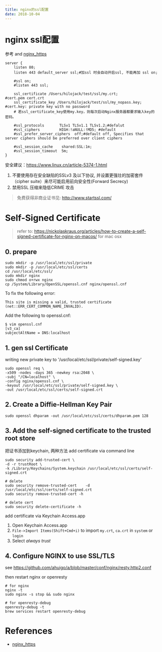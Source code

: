 ```yaml
---
title: nginx的ssl配置
date: 2018-10-04
---
```

# nginx ssl配置
参考[](/p/net/net-ssl) and [nginx_https]

	server {
		listen 80;
		listen 443 default_server ssl;#加ssl 时会自动开启ssl, 不能再加 ssl on;

		#ssl on;
		#listen 443 ssl;

		ssl_certificate /Users/hilojack/test/ssl/my.crt;			#cert.pem cert.crt
		ssl_certificate_key /Users/hilojack/test/ssl/my_nopass.key; #cert.key: private key with no password
		# 若ssl_certificate_key使用my.key，则每次启动Nginx服务器都要求输入key的密码。

		#ssl_protocols       TLSv1 TLSv1.1 TLSv1.2;#defalut
		#ssl_ciphers         HIGH:!aNULL:!MD5; #default
		#ssl_prefer_server_ciphers  off;#default off, Specifies that server ciphers should be preferred over client ciphers

		#ssl_session_cache    shared:SSL:1m;
		#ssl_session_timeout  5m;
	}


安全建议：https://www.linux.cn/article-5374-1.html
1. 不要使用存在安全缺陷的SSLv3 及以下协议, 并设置更强壮的加密套件（cipher suite）来尽可能启用前向安全性(Forward Secrecy)
2. 禁用SSL 压缩来隐低CRIME 攻击

> 免费获得非商业证书见: http://www.startssl.com/

# Self-Signed Certificate
> refer to: https://nickolaskraus.org/articles/how-to-create-a-self-signed-certificate-for-nginx-on-macos/
for mac osx

## 0. prepare
    sudo mkdir -p /usr/local/etc/ssl/private
    sudo mkdir -p /usr/local/etc/ssl/certs
    cd /usr/local/etc/ssl/
    sudo mkdir nginx
    sudo chmod o+rwx nginx
    cp /System/Library/OpenSSL/openssl.cnf nginx/openssl.cnf

To fix the following error:

    This site is missing a valid, trusted certificate (net::ERR_CERT_COMMON_NAME_INVALID).

Add the following to openssl.cnf:

    $ vim openssl.cnf
    [v3_ca]
    subjectAltName = DNS:localhost

## 1. gen ssl Certificate
writing new private key to '/usr/local/etc/ssl/private/self-signed.key'

    sudo openssl req \
    -x509 -nodes -days 365 -newkey rsa:2048 \
    -subj "/CN=localhost" \
    -config nginx/openssl.cnf \
    -keyout /usr/local/etc/ssl/private/self-signed.key \
    -out /usr/local/etc/ssl/certs/self-signed.crt


## 2. Create a Diffie-Hellman Key Pair
    sudo openssl dhparam -out /usr/local/etc/ssl/certs/dhparam.pem 128


## 3. Add the self-signed certificate to the trusted root store
把证书添加到keychain, 两种方法
add certificate via command line

    sudo security add-trusted-cert \
    -d -r trustRoot \
    -k /Library/Keychains/System.keychain /usr/local/etc/ssl/certs/self-signed.crt

    # delete
    sudo security remove-trusted-cert    -d   /usr/local/etc/ssl/certs/self-signed.crt
    sudo security remove-trusted-cert -h

    # delete cert
    sudo security delete-certificate -h

add certificate via Keychain Access.app
1. Open Keychain Access.app
2. `File->Import Items(Shift+Cmd+i)` to import `my.crt`, `ca.crt` in `system` or `login`
3. Select *always trust*



## 4. Configure NGINX to use SSL/TLS
see https://github.com/ahuigo/a/blob/master/conf/nginx/resty.http2.conf

then restart nginx or openresty

    # for nginx
    nginx -t
    sudo nginx -s stop && sudo nginx

    # for openresty-debug
    openresty-debug -t
    brew services restart openresty-debug

# References
- [nginx_https]

[nginx_https]: http://nginx.org/cn/docs/http/configuring_https_servers.html